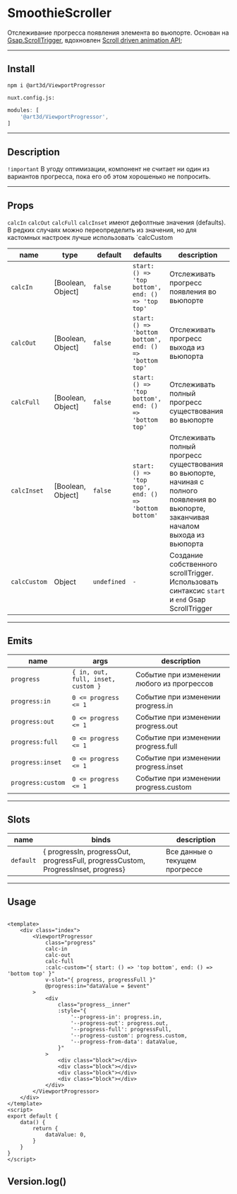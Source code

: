 # SmoothieScroller

Отслеживание прогресса появления элемента во вьюпорте. Основан
на [Gsap.ScrollTrigger](https://gsap.com/docs/v3/Plugins/ScrollTrigger/),
вдохновлен [Scroll driven animation API](https://scroll-driven-animations.style/);
___

## Install

```
npm i @art3d/ViewportProgressor
```

`nuxt.config.js:`

```js
modules: [
	'@art3d/ViewportProgressor',
]
```

___

## Description

`!important` В угоду оптимизации, компонент не считает ни один из вариантов прогресса, пока его об этом хорошенько не
попросить.
___

## Props

`calcIn` `calcOut` `calcFull` `calcInset` имеют дефолтные значения (defaults). В редких случаях можно переопределить из
значения, но для кастомных настроек лучше использовать `calcCustom

| name         | type              | default     | defaults                                                | description                                                                                                                           |
|--------------|-------------------|-------------|---------------------------------------------------------|---------------------------------------------------------------------------------------------------------------------------------------|
| `calcIn`     | [Boolean, Object] | `false`     | `start: () => 'top bottom', end: () => 'top top'`       | Отслеживать прогресс появления во вьюпорте                                                                                            |
| `calcOut`    | [Boolean, Object] | `false`     | `start: () => 'bottom bottom', end: () => 'bottom top'` | Отслеживать прогресс выхода из вьюпорта                                                                                               |
| `calcFull`   | [Boolean, Object] | `false`     | `start: () => 'top bottom', end: () => 'bottom top'`    | Отслеживать полный прогресс существования во вьюпорте                                                                                 |
| `calcInset`  | [Boolean, Object] | `false`     | `start: () => 'top top', end: () => 'bottom bottom'`    | Отслеживать полный прогресс существования во вьюпорте, начиная с полного появления во вьюпорте, заканчивая началом выхода из вьюпорта |
| `calcCustom` | Object            | `undefined` | `-`                                                     | Создание собственного scrollTrigger. Использовать синтаксис `start` и `end` Gsap ScrollTrigger                                        |

___

## Emits

| name              | args                               | description                                |
|-------------------|------------------------------------|--------------------------------------------|
| `progress`        | `{ in, out, full, inset, custom }` | Событие при изменении любого из прогрессов |
| `progress:in`     | `0 <= progress <= 1`               | Событие при изменении progress.in          |
| `progress:out`    | `0 <= progress <= 1`               | Событие при изменении progress.out         |
| `progress:full`   | `0 <= progress <= 1`               | Событие при изменении progress.full        |
| `progress:inset`  | `0 <= progress <= 1`               | Событие при изменении progress.inset       |
| `progress:custom` | `0 <= progress <= 1`               | Событие при изменении progress.custom      |

___

## Slots

| name      | binds                                                                             | description                    |
|-----------|-----------------------------------------------------------------------------------|--------------------------------| 
| `default` | { progressIn, progressOut, progressFull, progressCustom, ProgressInset, progress} | Все данные о текущем прогрессе |

___

## Usage

```vue

<template>
	<div class="index">
		<ViewportProgressor
			class="progress"
			calc-in
			calc-out
			calc-full
			:calc-custom="{ start: () => 'top bottom', end: () => 'bottom top' }"
			v-slot="{ progress, progressFull }"
			@progress:in="dataValue = $event"
		>
			<div
				class="progress__inner"
				:style="{
					'--progress-in': progress.in,
					'--progress-out': progress.out,
					'--progress-full': progressFull,
					'--progress-custom': progress.custom,
					'--progress-from-data': dataValue,
				}"
			>
				<div class="block"></div>
				<div class="block"></div>
				<div class="block"></div>
				<div class="block"></div>
			</div>
		</ViewportProgressor>
	</div>
</template>
<script>
export default {
	data() {
		return {
			dataValue: 0,
		}
	}
}
</script>
```

## Version.log()
